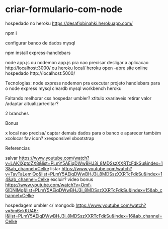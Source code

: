 # criar-formulario-com-node
hospedado no heroku
https://desafiobinahki.herokuapp.com/


npm i

configurar banco de dados mysql

npm install express-handlebars

node app.js ou nodemon app.js pra nao precisar desligar a aplicacao
http://localhost:3000/
ou heroku local/ heroku open -abre site online hospedado
http://localhost:5000/

Tecnologias:
node express
nodemon pra executar projeto
handlebars para o node express 
mysql cleardb
mysql workbench
heroku



Faltando 
melhorar css
hospedar umbler?
xtitulo 
xvariaveis retirar valor /adaptar
altualizar/editar?

2 branches

Bonus

x local nao precisa/ captar demais dados para o banco e aparecer também
xcolocar fav icon?
xresponsivel
xbootstrap

Referencias

salvar
https://www.youtube.com/watch?v=LAK1XptdZX8&list=PLmY5AEiqDWwBHJ3i_8MDSszXXRTcFdkSu&index=13&ab_channel=Celke
listar
https://www.youtube.com/watch?v=TavTaLemiQo&list=PLmY5AEiqDWwBHJ3i_8MDSszXXRTcFdkSu&index=14&ab_channel=Celke
excluir? video bonus https://www.youtube.com/watch?v=Omf-6IDNlMg&list=PLmY5AEiqDWwBHJ3i_8MDSszXXRTcFdkSu&index=15&ab_channel=Celke

hospedagem umbler c/ mongodb https://www.youtube.com/watch?v=5m6ekKU46-I&list=PLmY5AEiqDWwBHJ3i_8MDSszXXRTcFdkSu&index=16&ab_channel=Celke
